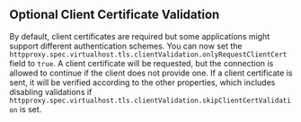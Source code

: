 ## Optional Client Certificate Validation

By default, client certificates are required but some applications might support different authentication schemes.
You can now set the `httpproxy.spec.virtualhost.tls.clientValidation.onlyRequestClientCert` field to `true`. A client certificate will be requested, but the connection is allowed to continue if the client does not provide one.
If a client certificate is sent, it will be verified according to the other properties, which includes disabling validations if `httpproxy.spec.virtualhost.tls.clientValidation.skipClientCertValidation` is set.
